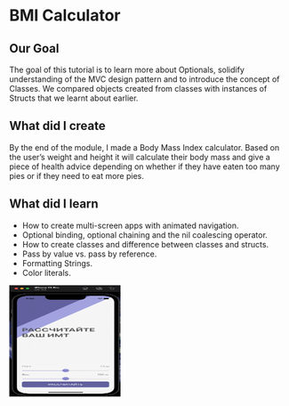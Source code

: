 #  BMI Calculator

## Our Goal

The goal of this tutorial is to learn more about Optionals, solidify understanding of the MVC design pattern and to introduce the concept of Classes. We compared objects created from classes with instances of Structs that we learnt about earlier.

## What did I create

By the end of the module, I made a Body Mass Index calculator. Based on the user’s weight and height it will calculate their body mass and give a piece of health advice depending on whether if they have eaten too many pies or if they need to eat more pies.

## What did I learn

* How to create multi-screen apps with animated navigation.
* Optional binding, optional chaining and the nil coalescing operator.
* How to create classes and difference between classes and structs. 
* Pass by value vs. pass by reference. 
* Formatting Strings. 
* Color literals.

<img src="https://github.com/CyrilusK/BMI-calculator/blob/main/record.gif" width="200" height="200"/>
